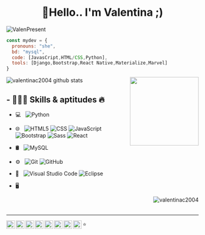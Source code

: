 <h1 align="center">👋Hello.. I'm Valentina ;)</h1>

![ValenPresent](https://user-images.githubusercontent.com/66125408/228339679-a445a173-105e-4048-b263-837d8c696afb.gif)

```js
const mydev = {
  pronouns: "she",
  bd: "mysql",
  code: [JavasCript,HTML/CSS,Python],
  tools: [Django,Bootstrap,React Native,Materialize,Marvel]
}

```
  <img height="180em" align="right" src="https://github-readme-stats.vercel.app/api/top-langs/?username=AVS1508&theme=buefy&layout=compact" />
  
<div align="left">
  
![valentinac2004 github stats](https://github-readme-stats.vercel.app/api?username=IhChowdhury&show_icons=true&theme=radical)

</div>

## - 👩🏻‍💻 Skills & aptitudes 🔥

<div align="left">
	
- 💻 &nbsp;
  ![Python](https://img.shields.io/badge/-Python-333333?style=flat&logo=python)
 
- 🌐 &nbsp;
  ![HTML5](https://img.shields.io/badge/-HTML5-333333?style=flat&logo=HTML5)
  ![CSS](https://img.shields.io/badge/-CSS-333333?style=flat&logo=CSS3&logoColor=1572B6)
  ![JavaScript](https://img.shields.io/badge/-JavaScript-333333?style=flat&logo=javascript)
  ![Bootstrap](https://img.shields.io/badge/-Bootstrap-333333?style=flat&logo=bootstrap&logoColor=563D7C)
![Sass](https://img.shields.io/badge/Sass-333333?style=flat&logo=sass&logoColor=pink)
  ![React](https://img.shields.io/badge/-React-333333?style=flat&logo=react)
- 🛢 &nbsp;
  ![MySQL](https://img.shields.io/badge/-MySQL-333333?style=flat&logo=mysql)
- ⚙️ &nbsp;
  ![Git](https://img.shields.io/badge/-Git-333333?style=flat&logo=git)
  ![GitHub](https://img.shields.io/badge/-GitHub-333333?style=flat&logo=github)
- 🔧 &nbsp;
  ![Visual Studio Code](https://img.shields.io/badge/-Visual%20Studio%20Code-333333?style=flat&logo=visual-studio-code&logoColor=007ACC)
  ![Eclipse](https://img.shields.io/badge/-Eclipse-333333?style=flat&logo=eclipse-ide&logoColor=2C2255)
- 🖥 &nbsp;
  
	<img src="https://github-readme-streak-stats.herokuapp.com/?user=valentinac2004&" alt="valentinac2004" align="right" />
  
</div>
<br/>


  
  <!--
## - 🔭 Personal Programs

<table style="width:100%; table-layout:fixed">
  <tr>
    <th>My Small 2D Game Engine</th>
    <th>A RISK tabletop game implementation</th>
    <th>My Small 2D Game Engine, but in C++</th>
  </tr>
  <tr>
    <td>
		<a href="https://github.com/aeris170/DoaEngine">
			<img src="https://i.hizliresim.com/kcX3Xz.png" />
		</a>
	</td>
    <td>
		<a href="https://github.com/aeris170/RISK-Digital-Cut">
			<img src="https://repository-images.githubusercontent.com/169880359/d106c280-9780-11e9-983c-0b51e49af958" />
		</a>
	</td>
    <td>
		<a href="https://github.com/chroma-works/NeoDoa">
			<img src="https://user-images.githubusercontent.com/25724155/72576385-9ca35100-38e0-11ea-9f10-5de3852e6df3.png" />
		</a>
	</td>
  </tr>
</table>

-->

<div align="center">

</div>



<br>
<hr>
<p>
  <a href="#">
    <img align="left" alt="Valentina LinkdeIn" width="22px" src="https://cdn.jsdelivr.net/npm/simple-icons@3.5.0/icons/linkedin.svg" />
  </a>
  <a href="vcossio2004@gmail.com">
    <img align="left" alt="GMail" width="22px" src="https://cdn.jsdelivr.net/npm/simple-icons@3.5.0/icons/gmail.svg" />
  </a>
  <a href="#">
    <img align="left" alt="Valentina Instagram" width="22px" src="https://cdn.jsdelivr.net/npm/simple-icons@3.5.0/icons/instagram.svg" />
  </a>
  <a href="#">
    <img align="left" alt=" Instagram" width="22px" src="https://cdn.jsdelivr.net/npm/simple-icons@3.5.0/icons/leetcode.svg" />
  </a>
  <a href="#">
    <img align="left" alt="" width="22px" src="https://cdn.jsdelivr.net/npm/simple-icons@3.5.0/icons/hackerrank.svg" />
  </a>
  <a href="#">
    <img align="left" alt="" width="22px" src="https://cdn.jsdelivr.net/npm/simple-icons@3.5.0/icons/codeforces.svg" />
  </a>
  <a href="#">
    <img align="left" alt="" width="22px" src="https://cdn.jsdelivr.net/npm/simple-icons@3.5.0/icons/codechef.svg" />
  </a>
  <a href="#">
    <img align="left" alt="" width="22px" src="https://cdn.jsdelivr.net/npm/simple-icons@3.5.0/icons/hackerearth.svg" />
  </a>
</p>

⭐️ 

